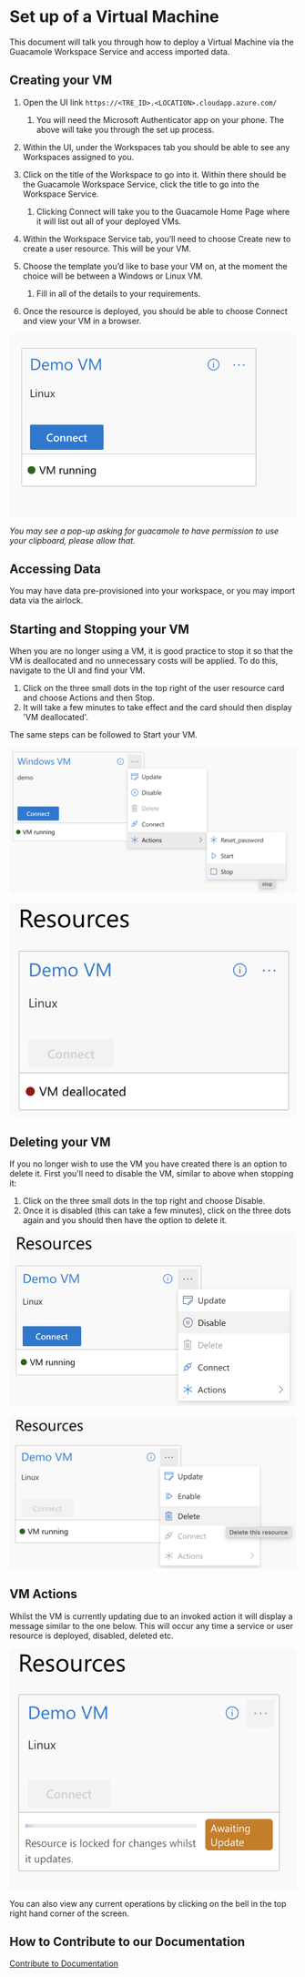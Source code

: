 
# Set up of a Virtual Machine
This document will talk you through how to deploy a Virtual Machine via the Guacamole Workspace Service and access imported data.

## Creating your VM

1. Open the UI link `https://<TRE_ID>.<LOCATION>.cloudapp.azure.com/`

   1. You will need the Microsoft Authenticator app on your phone. The above will take you through the set up process.

2. Within the UI, under the Workspaces tab you should be able to see any Workspaces assigned to you.

3. Click on the title of the Workspace to go into it. Within there should be the Guacamole Workspace Service, click the title to go into the Workspace Service.

   1. Clicking Connect will take you to the Guacamole Home Page where it will list out all of your deployed VMs.

4. Within the Workspace Service tab, you’ll need to choose Create new to create a user resource. This will be your VM.

5. Choose the template you’d like to base your VM on, at the moment the choice will be between a Windows or Linux VM.

   1. Fill in all of the details to your requirements.

6. Once the resource is deployed, you should be able to choose Connect and view your VM in a browser.


[![Connect to VM](../../assets/using-tre/vm-access.png)](../../assets/using-tre/vm-access.png)


*You may see a pop-up asking for guacamole to have permission to use your clipboard, please allow that.*


## Accessing Data
You may have data pre-provisioned into your workspace, or you may import data via the airlock.


## Starting and Stopping your VM
When you are no longer using a VM, it is good practice to stop it so that the VM is deallocated and no unnecessary costs will be applied.
To do this, navigate to the UI and find your VM.

1. Click on the three small dots in the top right of the user resource card and choose Actions and then Stop.
2. It will take a few minutes to take effect and the card should then display 'VM deallocated'.

The same steps can be followed to Start your VM.

[![Start and Stop VM](../../assets/using-tre/vm-start-stop.png)](../../assets/using-tre/vm-access.png)

[![Deallocated VM](../../assets/using-tre/deallocated-vm.png)](../../assets/using-tre/deallocated-vm.png)



## Deleting your VM
If you no longer wish to use the VM you have created there is an option to delete it. First you'll need to disable the VM, similar to above when stopping it:

1. Click on the three small dots in the top right and choose Disable.
2. Once it is disabled (this can take a few minutes), click on the three dots again and you should then have the option to delete it.

[![Disable VM](../../assets/using-tre/disable-vm.png)](../../assets/using-tre/disable-vm.png)


[![Delete VM](../../assets/using-tre/delete-vm.png)](../../assets/using-tre/delete-vm.png)


## VM Actions

Whilst the VM is currently updating due to an invoked action it will display a message similar to the one below. This will occur any time a service or user resource is deployed, disabled, deleted etc.

[![Update VM](../../assets/using-tre/updating-vm.png)](../../assets/using-tre/updating-vm.png)

You can also view any current operations by clicking on the bell in the top right hand corner of the screen.


## How to Contribute to our Documentation
[Contribute to Documentation](https://microsoft.github.io/AzureTRE/coming-soon/)

